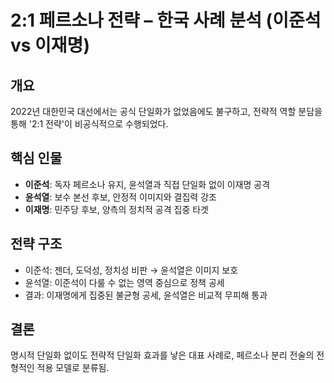 
# 2:1 페르소나 전략 – 한국 사례 분석 (이준석 vs 이재명)

## 개요
2022년 대한민국 대선에서는 공식 단일화가 없었음에도 불구하고, 전략적 역할 분담을 통해 '2:1 전략'이 비공식적으로 수행되었다.

## 핵심 인물
- **이준석**: 독자 페르소나 유지, 윤석열과 직접 단일화 없이 이재명 공격
- **윤석열**: 보수 본선 후보, 안정적 이미지와 결집력 강조
- **이재명**: 민주당 후보, 양측의 정치적 공격 집중 타겟

## 전략 구조
- 이준석: 젠더, 도덕성, 정치성 비판 → 윤석열은 이미지 보호
- 윤석열: 이준석이 다룰 수 없는 영역 중심으로 정책 공세
- 결과: 이재명에게 집중된 불균형 공세, 윤석열은 비교적 무피해 통과

## 결론
명시적 단일화 없이도 전략적 단일화 효과를 낳은 대표 사례로, 페르소나 분리 전술의 전형적인 적용 모델로 분류됨.
